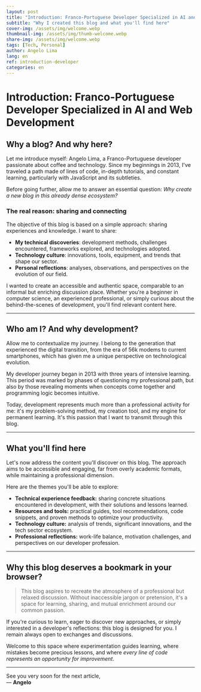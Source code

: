 ```yaml
---
layout: post
title: "Introduction: Franco-Portuguese Developer Specialized in AI and Web Development"
subtitle: "Why I created this blog and what you'll find here"
cover-img: /assets/img/welcome.webp
thumbnail-img: /assets/img/thumb-welcome.webp
share-img: /assets/img/welcome.webp
tags: [Tech, Personal]
author: Angelo Lima
lang: en
ref: introduction-developer
categories: en
---
```


# Introduction: Franco-Portuguese Developer Specialized in AI and Web Development

## Why a blog? And why here?

Let me introduce myself: Angelo Lima, a Franco-Portuguese developer passionate about coffee and technology. Since my beginnings in 2013, I've traveled a path made of lines of code, in-depth tutorials, and constant learning, particularly with JavaScript and its subtleties.

Before going further, allow me to answer an essential question: *Why create a new blog in this already dense ecosystem?*

### The real reason: sharing and connecting

The objective of this blog is based on a simple approach: sharing experiences and knowledge. I want to share:
- **My technical discoveries**: development methods, challenges encountered, frameworks explored, and technologies adopted.
- **Technology culture**: innovations, tools, equipment, and trends that shape our sector.
- **Personal reflections**: analyses, observations, and perspectives on the evolution of our field.

I wanted to create an accessible and authentic space, comparable to an informal but enriching discussion place. Whether you're a beginner in computer science, an experienced professional, or simply curious about the behind-the-scenes of development, you'll find relevant content here.

---

## Who am I? And why development?

Allow me to contextualize my journey. I belong to the generation that experienced the digital transition, from the era of 56k modems to current smartphones, which has given me a unique perspective on technological evolution.

My developer journey began in 2013 with three years of intensive learning. This period was marked by phases of questioning my professional path, but also by those revealing moments when concepts come together and programming logic becomes intuitive.

Today, development represents much more than a professional activity for me: it's my problem-solving method, my creation tool, and my engine for permanent learning. It's this passion that I want to transmit through this blog.

---

## What you'll find here

Let's now address the content you'll discover on this blog. The approach aims to be accessible and engaging, far from overly academic formats, while maintaining a professional dimension.

Here are the themes you'll be able to explore:

- **Technical experience feedback:** sharing concrete situations encountered in development, with their solutions and lessons learned.
- **Resources and tools:** practical guides, tool recommendations, code snippets, and proven methods to optimize your productivity.
- **Technology culture:** analysis of trends, significant innovations, and the tech sector ecosystem.
- **Professional reflections:** work-life balance, motivation challenges, and perspectives on our developer profession.

---

## Why this blog deserves a bookmark in your browser?

> This blog aspires to recreate the atmosphere of a professional but relaxed discussion. Without inaccessible jargon or pretension, it's a space for learning, sharing, and mutual enrichment around our common passion.

If you're curious to learn, eager to discover new approaches, or simply interested in a developer's reflections: this blog is designed for you. I remain always open to exchanges and discussions.

Welcome to this space where experimentation guides learning, where mistakes become precious lessons, and where *every line of code represents an opportunity for improvement*.

---

See you very soon for the next article,  
— **Angelo**